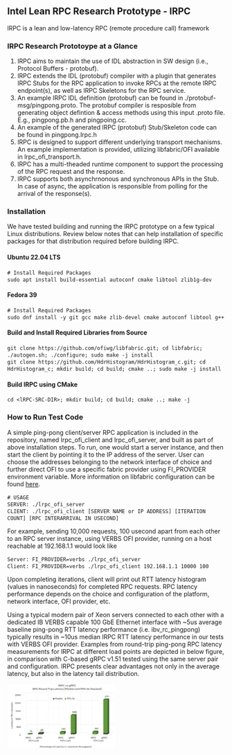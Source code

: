 ## Intel Lean RPC Research Prototype - lRPC
lRPC is a lean and low-latency RPC (remote procedure call) framework

### lRPC Research Prototoype at a Glance

1. lRPC aims to maintain the use of IDL abstraction in SW design (i.e., Protocol Buffers - protobuf). 
2. lRPC extends the IDL (protobuf) compiler with a plugin that generates lRPC Stubs for the RPC application to invoke RPCs at the remote lRPC endpoint(s), as well as lRPC Skeletons for the RPC service. 
3. An example lRPC IDL definition (protobuf) can be found in ./protobuf-msg/pingpong.proto.  The protobuf compiler is resposible from generating object defintion & access methods using this input .proto file. E.g., pingpong.pb.h and pingpoing.cc.
4. An example of the generated lRPC (protobuf) Stub/Skeleton code can be found in pingpong.lrpc.h 
5. lRPC is designed to support different underlying transport mechanisms. An example implementation is provided, utilizing libfabric/OFI available in lrpc_ofi_transport.h.   
6. lRPC has a multi-theaded runtime component to support the processing of the RPC request and the response.
7. lRPC supports both asynchrnonous and synchronous APIs in the Stub.  In case of async, the application is responsible from polling for the arrival of the response(s).

### Installation
We have tested building and running the lRPC prototype on a few typical Linux distributions. Review below notes that can help installation of specific packages for that distribution required before building lRPC. 


#### Ubuntu 22.04 LTS
```
# Install Required Packages
sudo apt install build-essential autoconf cmake libtool zlib1g-dev
```

#### Fedora 39
```
# Install Required Packages
sudo dnf install -y git gcc make zlib-devel cmake autoconf libtool g++
```

#### Build and Install Required Libraries from Source
```
git clone https://github.com/ofiwg/libfabric.git; cd libfabric; ./autogen.sh; ./configure; sudo make -j install
git clone https://github.com/HdrHistogram/HdrHistogram_c.git; cd HdrHistogram_c; mkdir build; cd build; cmake ..; sudo make -j install
```

#### Build lRPC using CMake
```
cd <lRPC-SRC-DIR>; mkdir build; cd build; cmake ..; make -j 
```


### How to Run Test Code
A simple ping-pong client/server RPC application is included in the repository, named lrpc_ofi_client and lrpc_ofi_server, and built as part of above installation steps. To run, one would start a server instance, and then start the client by pointing it to the IP address of the server. User can choose the addresses belonging to the network interface of choice and further direct OFI to use a specific fabric provider using FI_PROVIDER environment variable. More information on libfabric configuration can be found [here](https://ofiwg.github.io/libfabric/main/man/fabric.7.html). 

```
# USAGE
SERVER: ./lrpc_ofi_server
CLIENT: ./lrpc_ofi_client [SERVER NAME or IP ADDRESS] [ITERATION COUNT] [RPC INTERARRIVAL IN USECOND]
```
For example, sending 10,000 requests, 100 usecond apart from each other to an RPC server instance, using VERBS OFI provider, running on a host reachable at 192.168.1.1 would look like
```
Server: FI_PROVIDER=verbs ./lrpc_ofi_server
Client: FI_PROVIDER=verbs ./lrpc_ofi_client 192.168.1.1 10000 100
```

Upon completing iterations, client will print out RTT latency histogram (values in nanoseconds) for completed RPC requests. RPC latency performance depends on the choice and configuration of the platform, network interface, OFI provider, etc. 

Using a typical modern pair of Xeon servers connected to each other with a dedicated IB VERBS capable 100 GbE Ethernet interface with ~5us average baseline ping-pong RTT latency performance (i.e. ibv_rc_pingpong) typically results in ~10us median lRPC RTT latency performance in our tests with VERBS OFI provider. Examples from round-trip ping-pong RPC latency measurements for lRPC at different load points are depicted in below figure, in comparison with C-based gRPC v1.51 tested using the same server pair and configuration. lRPC presents clear advantages not only in the average latency, but also in the latency tail distribution.

<img src="https://raw.githubusercontent.com/IntelLabs/lrpc/main/lRPC-vs-gRPC.png" width="50%"/>

